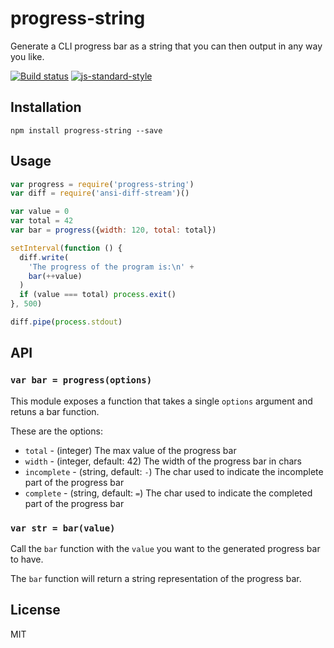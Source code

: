 # progress-string

Generate a CLI progress bar as a string that you can then output in any
way you like.

[![Build status](https://travis-ci.org/watson/progress-string.svg?branch=master)](https://travis-ci.org/watson/progress-string)
[![js-standard-style](https://img.shields.io/badge/code%20style-standard-brightgreen.svg?style=flat)](https://github.com/feross/standard)

## Installation

```
npm install progress-string --save
```

## Usage

```js
var progress = require('progress-string')
var diff = require('ansi-diff-stream')()

var value = 0
var total = 42
var bar = progress({width: 120, total: total})

setInterval(function () {
  diff.write(
    'The progress of the program is:\n' +
    bar(++value)
  )
  if (value === total) process.exit()
}, 500)

diff.pipe(process.stdout)
```

## API

### `var bar = progress(options)`

This module exposes a function that takes a single `options` argument
and retuns a bar function.

These are the options:

- `total` - (integer) The max value of the progress bar
- `width` - (integer, default: 42) The width of the progress bar in chars
- `incomplete` - (string, default: `-`) The char used to indicate the
  incomplete part of the progress bar
- `complete` - (string, default: `=`) The char used to indicate the
  completed part of the progress bar

### `var str = bar(value)`

Call the `bar` function with the `value` you want to the generated
progress bar to have.

The `bar` function will return a string representation of the progress
bar.

## License

MIT
